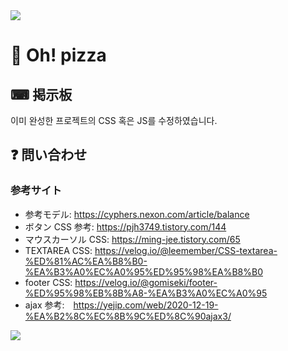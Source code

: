 <img src="https://capsule-render.vercel.app/api?type=waving&color=f08080&height=200&section=header&text=Oh!%pizza%&fontSize=40&animation=fadeIn&fontAlign=84&fontAlignY=36" />

# 🍕 Oh! pizza

## ⌨ 掲示板  
  이미 완성한 프로젝트의 CSS 혹은 JS를 수정하였습니다.
  
  


## ❓ 問い合わせ

### 参考サイト

- 参考モデル: https://cyphers.nexon.com/article/balance
- ボタン CSS 参考: https://pjh3749.tistory.com/144
- マウスカーソル CSS: https://ming-jee.tistory.com/65
- TEXTAREA CSS: https://velog.io/@leemember/CSS-textarea-%ED%81%AC%EA%B8%B0-%EA%B3%A0%EC%A0%95%ED%95%98%EA%B8%B0
- footer CSS: https://velog.io/@gomiseki/footer-%ED%95%98%EB%8B%A8-%EA%B3%A0%EC%A0%95
- ajax 参考:　https://yejip.com/web/2020-12-19-%EA%B2%8C%EC%8B%9C%ED%8C%90ajax3/

<img src="https://capsule-render.vercel.app/api?type=waving&color=f08080&height=200&section=footer&20render&fontSize=90" />
